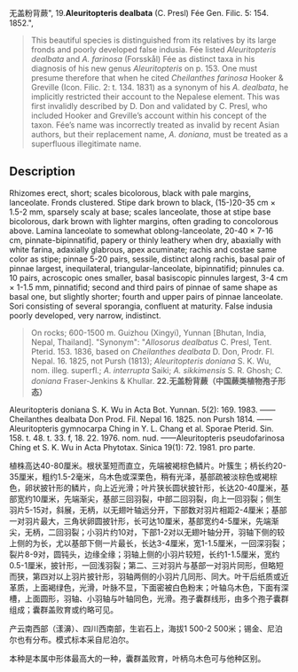 无盖粉背蕨",
19.**Aleuritopteris dealbata** (C. Presl) Fée Gen. Filic. 5: 154. 1852.",

> This beautiful species is distinguished from its relatives by its large fronds and poorly developed false indusia. Fée listed *Aleuritopteris dealbata* and *A. farinosa* (Forsskål) Fée as distinct taxa in his diagnosis of his new genus *Aleuritopteris* on p. 153. One must presume therefore that when he cited *Cheilanthes farinosa* Hooker &amp; Greville (Icon. Filic. 2: t. 134. 1831) as a synonym of his *A. dealbata*, he implicitly restricted their account to the Nepalese element. This was first invalidly described by D. Don and validated by C. Presl, who included Hooker and Greville’s account within his concept of the taxon. Fée’s name was incorrectly treated as invalid by recent Asian authors, but their replacement name, *A. doniana*, must be treated as a superfluous illegitimate name.

## Description
Rhizomes erect, short; scales bicolorous, black with pale margins, lanceolate. Fronds clustered. Stipe dark brown to black, (15-)20-35 cm × 1.5-2 mm, sparsely scaly at base; scales lanceolate, those at stipe base bicolorous, dark brown with lighter margins, often grading to concolorous above. Lamina lanceolate to somewhat oblong-lanceolate, 20-40 × 7-16 cm, pinnate-bipinnatifid, papery or thinly leathery when dry, abaxially with white farina, adaxially glabrous, apex acuminate; rachis and costae same color as stipe; pinnae 5-20 pairs, sessile, distinct along rachis, basal pair of pinnae largest, inequilateral, triangular-lanceolate, bipinnatifid; pinnules ca. 10 pairs, acroscopic ones smaller, basal basiscopic pinnules largest, 3-4 cm × 1-1.5 mm, pinnatifid; second and third pairs of pinnae of same shape as basal one, but slightly shorter; fourth and upper pairs of pinnae lanceolate. Sori consisting of several sporangia, confluent at maturity. False indusia poorly developed, very narrow, indistinct.

> On rocks; 600-1500 m. Guizhou (Xingyi), Yunnan [Bhutan, India, Nepal, Thailand].
  "Synonym": "*Allosorus dealbatus* C. Presl, Tent. Pterid. 153. 1836, based on *Cheilanthes dealbata* D. Don, Prodr. Fl. Nepal. 16. 1825, not Pursh (1813); *Aleuritopteris doniana* S. K. Wu, nom. illeg. superfl.; *A. interrupta* Saiki; *A. sikkimensis* S. R. Ghosh; *C. doniana* Fraser-Jenkins &amp; Khullar.
**22.无盖粉背蕨（中国蕨类植物孢子形态）**

Aleuritopteris doniana S. K. Wu in Acta Bot. Yunnan. 5(2): 169. 1983. ——Cheilanthes dealbata Don Prod. Fil. Nepal 16. 1825. non Pursh 1814. ——Aleuritopteris gymnocarpa Ching in Y. L. Chang et al. Sporae Pterid. Sin. 158. t. 48. t. 33. f, 18. 22. 1976. nom. nud. ——Aleuritopteris pseudofarinosa Ching et S. K. Wu in Acta Phytotax. Sinica 19(1): 72. 1981. pro parte.

植株高达40-80厘米。根状茎短而直立，先端被褐棕色鳞片。叶簇生；柄长约20-35厘米，粗约1.5-2毫米，乌木色或深栗色，稍有光泽，基部疏被淡棕色或褐棕色，卵状披针形的鳞片，向上近光滑；叶片狭长圆状披针形，长达20-40厘米，基部宽约10厘米，先端渐尖，基部三回羽裂，中部二回羽裂，向上一回羽裂；侧生羽片5-15对，斜展，无柄，以无翅叶轴远分开，下部数对羽片相距2-4厘米；基部一对羽片最大，三角状卵圆披针形，长可达10厘米，基部宽约4-5厘米，先端渐尖，无柄，二回羽裂；小羽片约10对，下部1-2对以无翅叶轴分开，羽轴下侧的较上侧的为长，尤以基部下侧一片最长，长达3-4厘米，宽1-1.5厘米，一回深羽裂；裂片8-9对，圆钝头，边缘全缘；羽轴上侧的小羽片较短，长约1-1.5厘米，宽约0.5-1厘米，披针形，一回浅羽裂；第二、三对羽片与基部一对羽片同形，但略短而狭，第四对以上羽片披针形，羽轴两侧的小羽片几同形、同大。叶干后纸质或近革质，上面褐绿色，光滑，叶脉不显，下面密被白色粉末；叶轴乌木色，下面有深槽，上面圆形，羽轴、小羽轴与叶轴同色，光滑。孢子囊群线形，由多个孢子囊群组成；囊群盖败育或约略可见。

产云南西部（漾濞）、四川西南部，生岩石上，海拔1 500-2 500米；锡金、尼泊尔也有分布。模式标本采自尼泊尔。

本种是本属中形体最高大的一种，囊群盖败育，叶柄乌木色可与他种区别。

